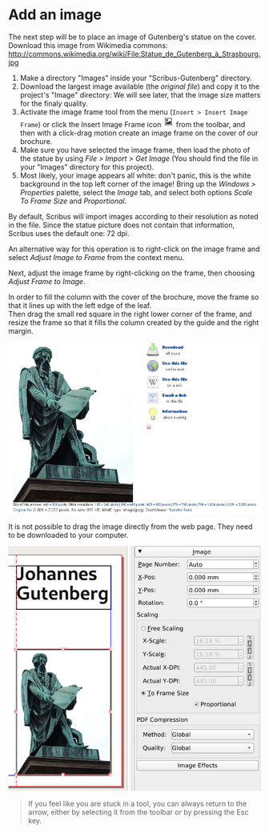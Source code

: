 # Add an image

The next step will be to place an image of Gutenberg's statue on the cover. Download this image from Wikimedia commons:
<http://commons.wikimedia.org/wiki/File:Statue_de_Gutenberg_à_Strasbourg.jpg>

1. Make a directory "Images" inside your "Scribus-Gutenberg" directory.
2. Download the largest image available (the _original file_) and copy it to the project's "Image" directory: We will see later, that the image size matters for the finaly quality.
3. Activate the image frame tool from the menu (`Insert > Insert Image Frame`) or click the Insert Image Frame icon ![](tools/tool-image.png) from the toolbar, and then with a click-drag motion create an image frame on the cover of our brochure. 
4. Make sure you have selected the image frame, then load the photo of the statue by using _File > Import > Get Image_ (You should find the file in your "Images" directory for this project).
5. Most likely, your image appears all white: don't panic, this is the white background in the top left corner of the image! Bring up the _Windows > Properties_ palette, select the _Image_ tab, and select both options _Scale To Frame Size_ and _Proportional_.

By default, Scribus will import images according to their resolution as noted in the file. Since the statue picture does not contain that information, Scribus uses the default one: 72 dpi.

An alternative way for this operation is to right-click on the image frame and select _Adjust Image to Frame_ from the context menu.

Next, adjust the image frame by right-clicking on the frame, then choosing _Adjust Frame to Image_.

In order to fill the column with the cover of the brochure, move the frame so that it lines up with the left edge of the leaf.  
Then drag the small red square in the right lower corner of the frame, and resize the frame so that it fills the column created by the guide and the right margin.

![](add-image/wikimedia.jpg)

It is not possible to drag the image directly from the web page. They need to be downloaded to your computer.

![](add-image/resize-image-en.png)

> If you feel like you are stuck in a tool, you can always return to the arrow, either by selecting it from the toolbar or by pressing the Esc key.
